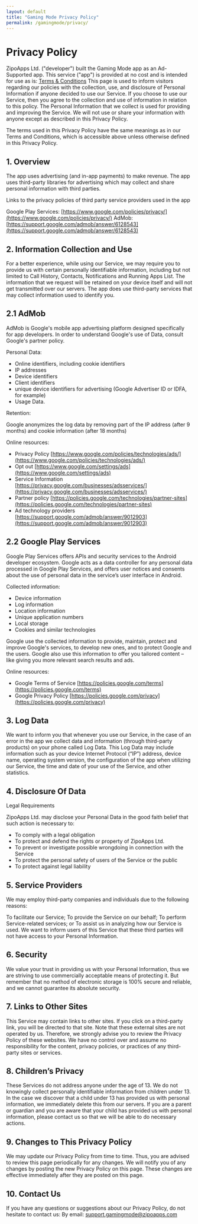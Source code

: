 ```yaml
---
layout: default
title: "Gaming Mode Privacy Policy"
permalink: /gamingmode/privacy/
---
```


# Privacy Policy

ZipoApps Ltd. ("developer") built the Gaming Mode app as an Ad-Supported app. This service ("app") is provided at no cost and is intended for use as is: [Terms & Conditions](/gamingmode/terms)
This page is used to inform visitors regarding our policies with the collection, use, and disclosure of Personal Information if anyone decided to use our Service.
If you choose to use our Service, then you agree to the collection and use of information in relation to this policy. The Personal Information that we collect is used for providing and improving the Service. We will not use or share your information with anyone except as described in this Privacy Policy.

The terms used in this Privacy Policy have the same meanings as in our Terms and Conditions, which is accessible above unless otherwise defined in this Privacy Policy.

## 1. Overview

The app uses advertising (and in-app payments) to make revenue. The app uses third-party libraries for advertising which may collect and share personal information with third parties.

Links to the privacy policies of third party service providers used in the app

Google Play Services: [https://www.google.com/policies/privacy/](https://www.google.com/policies/privacy/)
AdMob: [https://support.google.com/admob/answer/6128543](https://support.google.com/admob/answer/6128543)

## 2. Information Collection and Use

For a better experience, while using our Service, we may require you to provide us with certain personally identifiable information, including but not limited to Call History, Contacts, Notifications and Running Apps List. The information that we request will be retained on your device itself and will not get transmitted over our servers.
The app does use third-party services that may collect information used to identify you.

## 2.1 AdMob

AdMob is Google's mobile app advertising platform designed specifically for app developers. In order to understand Google's use of Data, consult Google's partner policy.

Personal Data:

* Online identifiers, including cookie identifiers
* IP addresses
* Device identifiers
* Client identifiers
* unique device identifiers for advertising (Google Advertiser ID or IDFA, for example)
* Usage Data.

Retention:

Google anonymizes the log data by removing part of the IP address (after 9 months) and cookie information (after 18 months)

Online resources:

* Privacy Policy [https://www.google.com/policies/technologies/ads/](https://www.google.com/policies/technologies/ads/)
* Opt out [https://www.google.com/settings/ads](https://www.google.com/settings/ads)
* Service Information [https://privacy.google.com/businesses/adsservices/](https://privacy.google.com/businesses/adsservices/)
* Partner policy [https://policies.google.com/technologies/partner-sites](https://policies.google.com/technologies/partner-sites)
* Ad technology providers [https://support.google.com/admob/answer/9012903](https://support.google.com/admob/answer/9012903)

## 2.2 Google Play Services

Google Play Services offers APIs and security services to the Android developer ecosystem. Google acts as a data controller for any personal data processed in Google Play Services, and offers user notices and consents about the use of personal data in the service’s user interface in Android.

Collected information:

* Device information
* Log information
* Location information
* Unique application numbers
* Local storage
* Cookies and similar technologies

Google use the collected information to provide, maintain, protect and improve Google's services, to develop new ones, and to protect Google and the users. Google also use this information to offer you tailored content – like giving you more relevant search results and ads.

Online resources:

* Google Terms of Service [https://policies.google.com/terms](https://policies.google.com/terms)
* Google Privacy Policy [https://policies.google.com/privacy](https://policies.google.com/privacy)

## 3. Log Data

We want to inform you that whenever you use our Service, in the case of an error in the app we collect data and information (through third-party products) on your phone called Log Data. This Log Data may include information such as your device Internet Protocol (“IP”) address, device name, operating system version, the configuration of the app when utilizing our Service, the time and date of your use of the Service, and other statistics.

## 4. Disclosure Of Data

Legal Requirements

ZipoApps Ltd. may disclose your Personal Data in the good faith belief that such action is necessary to:

* To comply with a legal obligation
* To protect and defend the rights or property of ZipoApps Ltd.
* To prevent or investigate possible wrongdoing in connection with the Service
* To protect the personal safety of users of the Service or the public
* To protect against legal liability


## 5. Service Providers

We may employ third-party companies and individuals due to the following reasons:

To facilitate our Service;
To provide the Service on our behalf;
To perform Service-related services; or
To assist us in analyzing how our Service is used.
We want to inform users of this Service that these third parties will not have access to your Personal Information.

## 6. Security

We value your trust in providing us with your Personal Information, thus we are striving to use commercially acceptable means of protecting it. But remember that no method of electronic storage is 100% secure and reliable, and we cannot guarantee its absolute security.

## 7. Links to Other Sites

This Service may contain links to other sites. If you click on a third-party link, you will be directed to that site. Note that these external sites are not operated by us. Therefore, we strongly advise you to review the Privacy Policy of these websites. We have no control over and assume no responsibility for the content, privacy policies, or practices of any third-party sites or services.

## 8. Children’s Privacy

These Services do not address anyone under the age of 13. We do not knowingly collect personally identifiable information from children under 13. In the case we discover that a child under 13 has provided us with personal information, we immediately delete this from our servers. If you are a parent or guardian and you are aware that your child has provided us with personal information, please contact us so that we will be able to do necessary actions.

## 9. Changes to This Privacy Policy

We may update our Privacy Policy from time to time. Thus, you are advised to review this page periodically for any changes. We will notify you of any changes by posting the new Privacy Policy on this page. These changes are effective immediately after they are posted on this page.

## 10. Contact Us

If you have any questions or suggestions about our Privacy Policy, do not hesitate to contact us:
By email: [support.gamingmode@zipoapps.com](support.gamingmode@zipoapps.com)